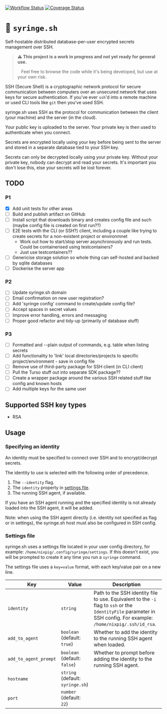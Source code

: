 [![Workflow Status](https://github.com/nixpig/syringe.sh/actions/workflows/build.yml/badge.svg?branch=main)](https://github.com/nixpig/syringe.sh/actions/workflows/build.yml?query=branch%3Amain)
[![Coverage Status](https://coveralls.io/repos/github/nixpig/syringe.sh/badge.svg?branch=main)](https://coveralls.io/github/nixpig/syringe.sh?branch=main)

# 🔐 `syringe.sh`

Self-hostable distributed database-per-user encrypted secrets management over SSH.

> **⚠️ This project is a work in progress and not yet ready for general use.**
>
> &nbsp;&nbsp; Feel free to browse the code while it's being developed, but use at your own risk.

SSH (Secure Shell) is a cryptographic network protocol for secure communication between computers over an unsecured network that uses keys for secure authentication. If you've ever `ssh`'d into a remote machine or used CLI tools like `git` then you've used SSH.

syringe.sh uses SSH as the protocol for communication between the client (your machine) and the server (in the cloud).

Your public key is uploaded to the server. Your private key is then used to authenticate when you connect.

Secrets are encrypted locally using your key before being sent to the server and stored in a separate database tied to your SSH key.

Secrets can only be decrypted locally using your private key. Without your private key, nobody can decrypt and read your secrets. It's important you don't lose this, else your secrets will be lost forever.

## TODO

### P1

- [x] Add unit tests for other areas
- [ ] Build and publish artifact on GitHub
- [ ] Install script that downloads binary and creates config file and such (maybe config file is created on first run??)
- [ ] E2E tests with the CLI (or SSH?) client, including a couple like trying to create secrets for a non-existent project or environmnet
  - Work out how to start/stop server asynchronously and run tests. Could be containerised using testcontainers?
  - Just use testcontainers??
- [ ] Genericise storage solution so whole thing can self-hosted and backed by sqlite databases
- [ ] Dockerise the server app

### P2

- [ ] Update syringe.sh domain
- [ ] Email confirmation on new user registration?
- [ ] Add 'syringe config' command to create/update config file?
- [ ] Accept spaces in secret values
- [ ] Improve error handling, errors and messaging
- [ ] Proper good refactor and tidy-up (primarily of database stuff)

### P3

- [ ] Formatted and --plain output of commands, e.g. table when listing secrets
- [ ] Add functionality to 'link' local directories/projects to specific project/environment - save in config file
- [ ] Remove use of third-party package for SSH client (in CLI client)
- [ ] Pull the Turso stuff out into separate SDK package??
- [ ] Create a wrapper package around the various SSH related stuff like config and known hosts
- [ ] Add multiple keys for the same user

## Supported SSH key types

- RSA

## Usage

### Specifying an identity

An identity must be specified to connect over SSH and to encrypt/decrypt secrets.

The identity to use is selected with the following order of precedence.

1. The `--identity` flag.
1. The `identity` property in [settings file](#settings-file).
1. The running SSH agent, if available.

If you have an SSH agent running and the specified identity is not already loaded into the SSH agent, it will be added.

Note: when using the SSH agent directly (i.e. identity not specified as flag or in settings), the syringe.sh host must also be configured in SSH config.

### Settings file

syringe.sh uses a settings file located in your user config directory, for example: `/home/nixpig/.config/syringe/settings`. If this doesn't exist, you will be prompted to create it any time you run a `syringe` command.

The settings file uses a `key=value` format, with each key/value pair on a new line.

| Key                   | Value                            | Description                                                                                                                                                        |
| --------------------- | -------------------------------- | ------------------------------------------------------------------------------------------------------------------------------------------------------------------ |
| `identity`            | `string`                         | Path to the SSH identity file to use. Equivalent to the `-i` flag to `ssh` or the `IdentityFile` parameter in SSH config. For example: `/home/nixpig/.ssh/id_rsa`. |
| `add_to_agent`        | `boolean` (default: `true`)      | Whether to add the identity to the running SSH agent when loaded.                                                                                                  |
| `add_to_agent_prompt` | `boolean` (default: `false`)     | Whether to prompt before adding the identity to the running SSH agent.                                                                                             |
| `hostname`            | `string` (default: `syringe.sh`) |                                                                                                                                                                    |
| `port`                | `number` (default: `22`)         |                                                                                                                                                                    |
